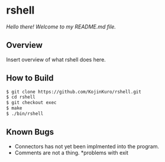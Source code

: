 # rshell
*Hello there! Welcome to my README.md file.*
## Overview
Insert overview of what rshell does here.

## How to Build
```bash
$ git clone https://github.com/KojinKuro/rshell.git
$ cd rshell
$ git checkout exec
$ make
$ ./bin/rshell
```

## Known Bugs
* Connectors has not yet been implmented into the program.
* Comments are not a thing.
*problems with exit
